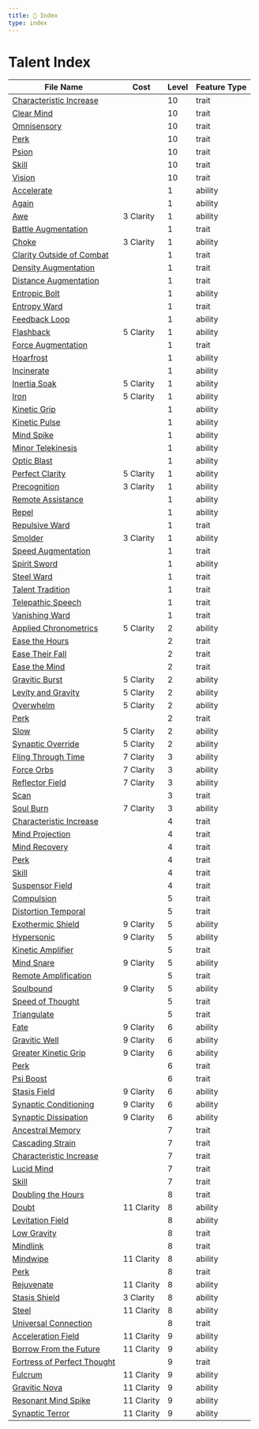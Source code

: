 ```yaml
---
title: 📑 Index
type: index
---
```


# Talent Index

| File Name                                                                                | Cost       | Level | Feature Type |
| ---------------------------------------------------------------------------------------- | ---------- | ----- | ------------ |
| [Characteristic Increase](../10th-Level%20Features/Characteristic%20Increase)            |            | 10    | trait        |
| [Clear Mind](../10th-Level%20Features/Clear%20Mind)                                      |            | 10    | trait        |
| [Omnisensory](../10th-Level%20Features/Omnisensory)                                      |            | 10    | trait        |
| [Perk](../10th-Level%20Features/Perk)                                                    |            | 10    | trait        |
| [Psion](../10th-Level%20Features/Psion)                                                  |            | 10    | trait        |
| [Skill](../10th-Level%20Features/Skill)                                                  |            | 10    | trait        |
| [Vision](../10th-Level%20Features/Vision)                                                |            | 10    | trait        |
| [Accelerate](../1st-Level%20Features/Accelerate)                                         |            | 1     | ability      |
| [Again](../1st-Level%20Features/Again)                                                   |            | 1     | ability      |
| [Awe](../1st-Level%20Features/Awe)                                                       | 3 Clarity  | 1     | ability      |
| [Battle Augmentation](../1st-Level%20Features/Battle%20Augmentation)                     |            | 1     | trait        |
| [Choke](../1st-Level%20Features/Choke)                                                   | 3 Clarity  | 1     | ability      |
| [Clarity Outside of Combat](../1st-Level%20Features/Clarity%20Outside%20of%20Combat)     |            | 1     | trait        |
| [Density Augmentation](../1st-Level%20Features/Density%20Augmentation)                   |            | 1     | trait        |
| [Distance Augmentation](../1st-Level%20Features/Distance%20Augmentation)                 |            | 1     | trait        |
| [Entropic Bolt](../1st-Level%20Features/Entropic%20Bolt)                                 |            | 1     | ability      |
| [Entropy Ward](../1st-Level%20Features/Entropy%20Ward)                                   |            | 1     | trait        |
| [Feedback Loop](../1st-Level%20Features/Feedback%20Loop)                                 |            | 1     | ability      |
| [Flashback](../1st-Level%20Features/Flashback)                                           | 5 Clarity  | 1     | ability      |
| [Force Augmentation](../1st-Level%20Features/Force%20Augmentation)                       |            | 1     | trait        |
| [Hoarfrost](../1st-Level%20Features/Hoarfrost)                                           |            | 1     | ability      |
| [Incinerate](../1st-Level%20Features/Incinerate)                                         |            | 1     | ability      |
| [Inertia Soak](../1st-Level%20Features/Inertia%20Soak)                                   | 5 Clarity  | 1     | ability      |
| [Iron](../1st-Level%20Features/Iron)                                                     | 5 Clarity  | 1     | ability      |
| [Kinetic Grip](../1st-Level%20Features/Kinetic%20Grip)                                   |            | 1     | ability      |
| [Kinetic Pulse](../1st-Level%20Features/Kinetic%20Pulse)                                 |            | 1     | ability      |
| [Mind Spike](../1st-Level%20Features/Mind%20Spike)                                       |            | 1     | ability      |
| [Minor Telekinesis](../1st-Level%20Features/Minor%20Telekinesis)                         |            | 1     | ability      |
| [Optic Blast](../1st-Level%20Features/Optic%20Blast)                                     |            | 1     | ability      |
| [Perfect Clarity](../1st-Level%20Features/Perfect%20Clarity)                             | 5 Clarity  | 1     | ability      |
| [Precognition](../1st-Level%20Features/Precognition)                                     | 3 Clarity  | 1     | ability      |
| [Remote Assistance](../1st-Level%20Features/Remote%20Assistance)                         |            | 1     | ability      |
| [Repel](../1st-Level%20Features/Repel)                                                   |            | 1     | ability      |
| [Repulsive Ward](../1st-Level%20Features/Repulsive%20Ward)                               |            | 1     | trait        |
| [Smolder](../1st-Level%20Features/Smolder)                                               | 3 Clarity  | 1     | ability      |
| [Speed Augmentation](../1st-Level%20Features/Speed%20Augmentation)                       |            | 1     | trait        |
| [Spirit Sword](../1st-Level%20Features/Spirit%20Sword)                                   |            | 1     | ability      |
| [Steel Ward](../1st-Level%20Features/Steel%20Ward)                                       |            | 1     | trait        |
| [Talent Tradition](../1st-Level%20Features/Talent%20Tradition)                           |            | 1     | trait        |
| [Telepathic Speech](../1st-Level%20Features/Telepathic%20Speech)                         |            | 1     | trait        |
| [Vanishing Ward](../1st-Level%20Features/Vanishing%20Ward)                               |            | 1     | trait        |
| [Applied Chronometrics](../2nd-Level%20Features/Applied%20Chronometrics)                 | 5 Clarity  | 2     | ability      |
| [Ease the Hours](../2nd-Level%20Features/Ease%20the%20Hours)                             |            | 2     | trait        |
| [Ease Their Fall](../2nd-Level%20Features/Ease%20Their%20Fall)                           |            | 2     | trait        |
| [Ease the Mind](../2nd-Level%20Features/Ease%20the%20Mind)                               |            | 2     | trait        |
| [Gravitic Burst](../2nd-Level%20Features/Gravitic%20Burst)                               | 5 Clarity  | 2     | ability      |
| [Levity and Gravity](../2nd-Level%20Features/Levity%20and%20Gravity)                     | 5 Clarity  | 2     | ability      |
| [Overwhelm](../2nd-Level%20Features/Overwhelm)                                           | 5 Clarity  | 2     | ability      |
| [Perk](../2nd-Level%20Features/Perk)                                                     |            | 2     | trait        |
| [Slow](../2nd-Level%20Features/Slow)                                                     | 5 Clarity  | 2     | ability      |
| [Synaptic Override](../2nd-Level%20Features/Synaptic%20Override)                         | 5 Clarity  | 2     | ability      |
| [Fling Through Time](../3rd-Level%20Features/Fling%20Through%20Time)                     | 7 Clarity  | 3     | ability      |
| [Force Orbs](../3rd-Level%20Features/Force%20Orbs)                                       | 7 Clarity  | 3     | ability      |
| [Reflector Field](../3rd-Level%20Features/Reflector%20Field)                             | 7 Clarity  | 3     | ability      |
| [Scan](../3rd-Level%20Features/Scan)                                                     |            | 3     | trait        |
| [Soul Burn](../3rd-Level%20Features/Soul%20Burn)                                         | 7 Clarity  | 3     | ability      |
| [Characteristic Increase](../4th-Level%20Features/Characteristic%20Increase)             |            | 4     | trait        |
| [Mind Projection](../4th-Level%20Features/Mind%20Projection)                             |            | 4     | trait        |
| [Mind Recovery](../4th-Level%20Features/Mind%20Recovery)                                 |            | 4     | trait        |
| [Perk](../4th-Level%20Features/Perk)                                                     |            | 4     | trait        |
| [Skill](../4th-Level%20Features/Skill)                                                   |            | 4     | trait        |
| [Suspensor Field](../4th-Level%20Features/Suspensor%20Field)                             |            | 4     | trait        |
| [Compulsion](../5th-Level%20Features/Compulsion)                                         |            | 5     | trait        |
| [Distortion Temporal](../5th-Level%20Features/Distortion%20Temporal)                     |            | 5     | trait        |
| [Exothermic Shield](../5th-Level%20Features/Exothermic%20Shield)                         | 9 Clarity  | 5     | ability      |
| [Hypersonic](../5th-Level%20Features/Hypersonic)                                         | 9 Clarity  | 5     | ability      |
| [Kinetic Amplifier](../5th-Level%20Features/Kinetic%20Amplifier)                         |            | 5     | trait        |
| [Mind Snare](../5th-Level%20Features/Mind%20Snare)                                       | 9 Clarity  | 5     | ability      |
| [Remote Amplification](../5th-Level%20Features/Remote%20Amplification)                   |            | 5     | trait        |
| [Soulbound](../5th-Level%20Features/Soulbound)                                           | 9 Clarity  | 5     | ability      |
| [Speed of Thought](../5th-Level%20Features/Speed%20of%20Thought)                         |            | 5     | trait        |
| [Triangulate](../5th-Level%20Features/Triangulate)                                       |            | 5     | trait        |
| [Fate](../6th-Level%20Features/Fate)                                                     | 9 Clarity  | 6     | ability      |
| [Gravitic Well](../6th-Level%20Features/Gravitic%20Well)                                 | 9 Clarity  | 6     | ability      |
| [Greater Kinetic Grip](../6th-Level%20Features/Greater%20Kinetic%20Grip)                 | 9 Clarity  | 6     | ability      |
| [Perk](../6th-Level%20Features/Perk)                                                     |            | 6     | trait        |
| [Psi Boost](../6th-Level%20Features/Psi%20Boost)                                         |            | 6     | trait        |
| [Stasis Field](../6th-Level%20Features/Stasis%20Field)                                   | 9 Clarity  | 6     | ability      |
| [Synaptic Conditioning](../6th-Level%20Features/Synaptic%20Conditioning)                 | 9 Clarity  | 6     | ability      |
| [Synaptic Dissipation](../6th-Level%20Features/Synaptic%20Dissipation)                   | 9 Clarity  | 6     | ability      |
| [Ancestral Memory](../7th-Level%20Features/Ancestral%20Memory)                           |            | 7     | trait        |
| [Cascading Strain](../7th-Level%20Features/Cascading%20Strain)                           |            | 7     | trait        |
| [Characteristic Increase](../7th-Level%20Features/Characteristic%20Increase)             |            | 7     | trait        |
| [Lucid Mind](../7th-Level%20Features/Lucid%20Mind)                                       |            | 7     | trait        |
| [Skill](../7th-Level%20Features/Skill)                                                   |            | 7     | trait        |
| [Doubling the Hours](../8th-Level%20Features/Doubling%20the%20Hours)                     |            | 8     | trait        |
| [Doubt](../8th-Level%20Features/Doubt)                                                   | 11 Clarity | 8     | ability      |
| [Levitation Field](../8th-Level%20Features/Levitation%20Field)                           |            | 8     | ability      |
| [Low Gravity](../8th-Level%20Features/Low%20Gravity)                                     |            | 8     | trait        |
| [Mindlink](../8th-Level%20Features/Mindlink)                                             |            | 8     | trait        |
| [Mindwipe](../8th-Level%20Features/Mindwipe)                                             | 11 Clarity | 8     | ability      |
| [Perk](../8th-Level%20Features/Perk)                                                     |            | 8     | trait        |
| [Rejuvenate](../8th-Level%20Features/Rejuvenate)                                         | 11 Clarity | 8     | ability      |
| [Stasis Shield](../8th-Level%20Features/Stasis%20Shield)                                 | 3 Clarity  | 8     | ability      |
| [Steel](../8th-Level%20Features/Steel)                                                   | 11 Clarity | 8     | ability      |
| [Universal Connection](../8th-Level%20Features/Universal%20Connection)                   |            | 8     | trait        |
| [Acceleration Field](../9th-Level%20Features/Acceleration%20Field)                       | 11 Clarity | 9     | ability      |
| [Borrow From the Future](../9th-Level%20Features/Borrow%20From%20the%20Future)           | 11 Clarity | 9     | ability      |
| [Fortress of Perfect Thought](../9th-Level%20Features/Fortress%20of%20Perfect%20Thought) |            | 9     | trait        |
| [Fulcrum](../9th-Level%20Features/Fulcrum)                                               | 11 Clarity | 9     | ability      |
| [Gravitic Nova](../9th-Level%20Features/Gravitic%20Nova)                                 | 11 Clarity | 9     | ability      |
| [Resonant Mind Spike](../9th-Level%20Features/Resonant%20Mind%20Spike)                   | 11 Clarity | 9     | ability      |
| [Synaptic Terror](../9th-Level%20Features/Synaptic%20Terror)                             | 11 Clarity | 9     | ability      |
